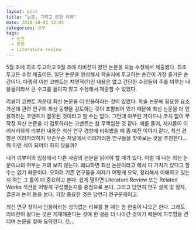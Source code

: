 ```yaml
---
layout: post
title: "논문, 그리고 문헌 리뷰"
date: 2019-10-01 12:04
categories: 공부
tags: 
  - 논문
  - 문헌
  - literature review
---
```


5월 초에 최초 투고하고 9월 초에 리비전이 왔던 논문을 오늘 수정해서 제출했다. 최초 투고든 수정 제출이든, 일단 논문을 완성해서 학술지에 투고하는 순간이 가장 즐거운 순간이다. 다행히 이번 코멘트는 치명적(?)인 내용은 없고 간단한 수정들이 주를 이루는 내용들이라서 큰 수고를 들이지 않고 수정해서 제출할 수 있었다.

리뷰어 코멘트 가운데 최신 논문을 더 인용하라는 것이 있었다. 학술 논문에 필요한 요소 가운데 관련 연구의 최신 동향을 검토하는 것이 포함되어 있기 때문에 최신 논문을 더 인용하라는 코멘트가 잘못된 것이라고 할 수는 없다. 그런데 아무런 가이드나 코치 없이 무작정 최신 논문을 더 검토하라는 코멘트는 참 무책임한 것 같다. 예를 들어, 저자들이 이러저러하게 리뷰한 내용은 최신 연구 경향에 비춰봤을 때 좀 예전 이야기 같다, 최신 경향은 이러저러하지 무슨무슨 저널에서 이러저러한 연구들을 찾아보는 것을 추천한다... 뭐 이런 식이 되어야 하지 않을까? 

내가 리뷰어의 입장에서 다른 사람의 논문을 읽어야 할 때가 있다. 이럴 때 나는 최신 논문이냐의 여부는 거의 보지 않는다. 왜냐하면 최신 논문이라고 해서 다 가치가 있다고 할 수는 없기 때문이다. 오히려 기존 연구들을 저자가 어떻게 요약, 정리해서 이해하고 있는지 하는 그 틀이 더 중요하고 본다. 쉽게 말하면 Literature Review 또는 Related Works 섹션을 어떻게 구성했는지를 중점으로 본다. 그리고 당연히 연구 설계 및 절차, 결론과 논의 등을 본다. 가장 중요한 것은 당연히 연구문제이고.

최신 연구 찾아서 인용하라는 성의없는 리뷰를 볼 때는 참 한숨이 나오곤 한다. 그래도 리비전이 왔다는 것은 게재해준다는 것에 한 걸음 더 나아간 것이기 때문에 지루함을 견디며 논문을 찾아 요약한다. 으...

